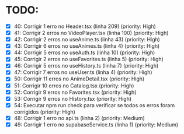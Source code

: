 # TODO:

- [x] 40: Corrigir 1 erro no Header.tsx (linha 209) (priority: High)
- [x] 41: Corrigir 2 erros no VideoPlayer.tsx (linha 100) (priority: High)
- [x] 42: Corrigir 2 erros no useAnime.ts (linha 43) (priority: High)
- [x] 43: Corrigir 6 erros no useAnimes.ts (linha 4) (priority: High)
- [x] 44: Corrigir 5 erros no useAuth.ts (linha 10) (priority: High)
- [x] 45: Corrigir 2 erros no useFavorites.ts (linha 5) (priority: High)
- [x] 46: Corrigir 5 erros no useHistory.ts (linha 7) (priority: High)
- [x] 47: Corrigir 7 erros no useUser.ts (linha 4) (priority: High)
- [x] 50: Corrigir 11 erros no AnimeDetail.tsx (priority: High)
- [x] 51: Corrigir 10 erros no Catalog.tsx (priority: High)
- [x] 52: Corrigir 9 erros no Favorites.tsx (priority: High)
- [x] 53: Corrigir 9 erros no History.tsx (priority: High)
- [x] 54: Executar npm run check para verificar se todos os erros foram corrigidos (priority: High)
- [x] 48: Corrigir 1 erro no api.ts (linha 2) (priority: Medium)
- [x] 49: Corrigir 1 erro no supabaseService.ts (linha 1) (priority: Medium)
